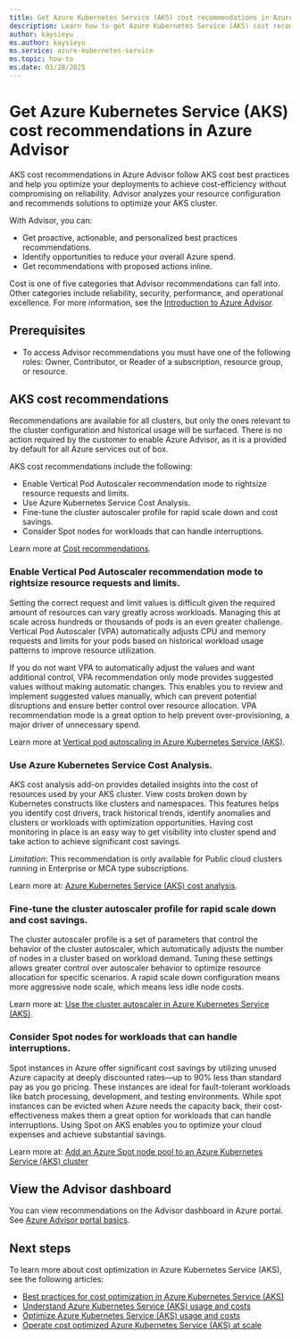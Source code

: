 ```yaml
---
title: Get Azure Kubernetes Service (AKS) cost recommendations in Azure Advisor
description: Learn how to get Azure Kubernetes Service (AKS) cost recommendations using Azure Advisor.
author: kaysieyu
ms.author: kaysieyu
ms.service: azure-kubernetes-service
ms.topic: how-to
ms.date: 03/28/2025
---
```


# Get Azure Kubernetes Service (AKS) cost recommendations in Azure Advisor

AKS cost recommendations in Azure Advisor follow AKS cost best practices and help you optimize your deployments to achieve cost-efficiency without compromising on reliability. Advisor analyzes your resource configuration and recommends solutions to optimize your AKS cluster.

With Advisor, you can:

* Get proactive, actionable, and personalized best practices recommendations.
* Identify opportunities to reduce your overall Azure spend.
* Get recommendations with proposed actions inline.

Cost is one of five categories that Advisor recommendations can fall into. Other categories include reliability, security, performance, and operational excellence. For more information, see the
[Introduction to Azure Advisor](/azure/advisor/advisor-overview).


## Prerequisites

* To access Advisor recommendations you must have one of the following roles: Owner, Contributor, or Reader of a subscription, resource group, or resource.

## AKS cost recommendations

Recommendations are available for all clusters, but only the ones relevant to the cluster configuration and historical usage will be surfaced. There is no action required by the customer to enable Azure Advisor, as it is a provided by default for all Azure services out of box.

AKS cost recommendations include the following:

* Enable Vertical Pod Autoscaler recommendation mode to rightsize resource requests and limits.
* Use Azure Kubernetes Service Cost Analysis.
* Fine-tune the cluster autoscaler profile for rapid scale down and cost savings.
* Consider Spot nodes for workloads that can handle interruptions.

Learn more at [Cost recommendations](https://learn.microsoft.com/azure/advisor/advisor-reference-cost-recommendations#azure-kubernetes-service).

### Enable Vertical Pod Autoscaler recommendation mode to rightsize resource requests and limits.

Setting the correct request and limit values is difficult given the required amount of resources can vary greatly across workloads. Managing this at scale across hundreds or thousands of pods is an even greater challenge. Vertical Pod Autoscaler (VPA) automatically adjusts CPU and memory requests and limits for your pods based on historical workload usage patterns to improve resource utilization. 

If you do not want VPA to automatically adjust the values and want additional control, VPA recommendation only mode provides suggested values without making automatic changes. This enables you to review and implement suggested values manually, which can prevent potential disruptions and ensure better control over resource allocation. VPA recommendation mode is a great option to help prevent over-provisioning, a major driver of unnecessary spend.

Learn more at [Vertical pod autoscaling in Azure Kubernetes Service (AKS)](https://learn.microsoft.com/azure/aks/vertical-pod-autoscaler#vpa-overview).


### Use Azure Kubernetes Service Cost Analysis.
AKS cost analysis add-on provides detailed insights into the cost of resources used by your AKS cluster. View costs broken down by Kubernetes constructs like clusters and namespaces. This features helps you identify cost drivers, track historical trends, identify anomalies and clusters or workloads with optimization opportunities. Having cost monitoring in place is an easy way to get visibility into cluster spend and take action to achieve significant cost savings. 

_Limitation_: This recommendation is only available for Public cloud clusters running in Enterprise or MCA type subscriptions.

Learn more at: [Azure Kubernetes Service (AKS) cost analysis](https://learn.microsoft.com/azure/aks/cost-analysis).


### Fine-tune the cluster autoscaler profile for rapid scale down and cost savings.

The cluster autoscaler profile is a set of parameters that control the behavior of the cluster autoscaler, which automatically adjusts the number of nodes in a cluster based on workload demand. Tuning these settings allows greater control over autoscaler behavior to optimize resource allocation for specific scenarios. A rapid scale down configuration means more aggressive node scale, which means less idle node costs. 

Learn more at: [Use the cluster autoscaler in Azure Kubernetes Service (AKS)](https://learn.microsoft.com/azure/aks/cluster-autoscaler?tabs=azure-cli#configure-cluster-autoscaler-profile-for-aggressive-scale-down).


### Consider Spot nodes for workloads that can handle interruptions.

Spot instances in Azure offer significant cost savings by utilizing unused Azure capacity at deeply discounted rates—up to 90% less than standard pay as you go pricing. These instances are ideal for fault-tolerant workloads like batch processing, development, and testing environments. While spot instances can be evicted when Azure needs the capacity back, their cost-effectiveness makes them a great option for workloads that can handle interruptions. Using Spot on AKS enables you to optimize your cloud expenses and achieve substantial savings.

Learn more at: [Add an Azure Spot node pool to an Azure Kubernetes Service (AKS) cluster](https://learn.microsoft.com/en-us/azure/aks/spot-node-pool)


## View the Advisor dashboard

You can view recommendations on the Advisor dashboard in Azure portal. See [Azure Advisor portal basics](https://learn.microsoft.com/azure/advisor/advisor-get-started). 

<!-- TODO: If you only want to look at the recommendations in the cluster context you can do so by navigating to the _Advisor recommendation_ tab in the left-side navigation.  -->
<!-- TODO: add a screenshot of the advisors entry point from cluster page. -->


## Next steps

To learn more about cost optimization in Azure Kubernetes Service (AKS), see the following articles:

- [Best practices for cost optimization in Azure Kubernetes Service (AKS)](./best-practices-cost.md)
- [Understand Azure Kubernetes Service (AKS) usage and costs](./understand-aks-costs.md)
- [Optimize Azure Kubernetes Service (AKS) usage and costs](./optimize-aks-costs.md)
- [Operate cost optimized Azure Kubernetes Service (AKS) at scale](./operate-cost-optimized-scale.md)
